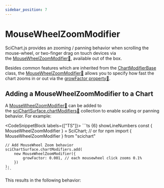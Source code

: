 ```yaml
---
sidebar_position: 7
---
```


# MouseWheelZoomModifier

SciChart.js provides an zooming / panning behavior when scrolling the mouse-wheel, or two-finger drag on touch devices via the [MouseWheelZoomModifier:blue_book:](https://www.scichart.com/documentation/js/current/typedoc/classes/mousewheelzoommodifier.html), available out of the box.

Besides common features which are inherited from the [ChartModifierBase](/2d-charts/chart-modifier-api/common-features) class, the [MouseWheelZoomModifier:blue_book:](https://www.scichart.com/documentation/js/current/typedoc/classes/mousewheelzoommodifier.html) allows you to specify how fast the chart zooms in or out via the [growFactor property:blue_book:](https://www.scichart.com/documentation/js/current/typedoc/classes/mousewheelzoommodifier.html#growfactor).

Adding a MouseWheelZoomModifier to a Chart
------------------------------------------

A [MouseWheelZoomModifier:blue_book:](https://www.scichart.com/documentation/js/current/typedoc/classes/mousewheelzoommodifier.html) can be added to the [sciChartSurface.chartModifiers:blue_book:](https://www.scichart.com/documentation/js/current/typedoc/classes/scichartsurface.html#chartmodifiers) collection to enable scaling or panning behavior. For example:

<CodeSnippetBlock labels={["TS"]}>
    ```ts {6} showLineNumbers
    const { MouseWheelZoomModifier } = SciChart;
    // or for npm import { MouseWheelZoomModifier } from "scichart"

    // Add MouseWheel Zoom behavior
    sciChartSurface.chartModifiers.add(
        new MouseWheelZoomModifier({
            growFactor: 0.001, // each mousewheel click zooms 0.1%
        })
    );
    ```
</CodeSnippetBlock>


This results in the following behavior:

<CenteredImageWrapper
    src="/images/ChartModifiers_MouseWheelZoomModifier.gif"
/>